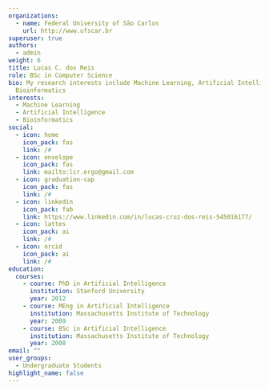 ```yaml
---
organizations:
  - name: Federal University of São Carlos
    url: http://www.ufscar.br
superuser: true
authors:
  - admin
weight: 6
title: Lucas C. dos Reis
role: BSc in Computer Science
bio: My research interests include Machine Learning, Artificial Intelligence and
  Bioinformatics
interests:
  - Machine Learning
  - Artificial Intelligence
  - Bioinformatics
social:
  - icon: home
    icon_pack: fas
    link: /#
  - icon: envelope
    icon_pack: fas
    link: mailto:lcr.ergo@gmail.com
  - icon: graduation-cap
    icon_pack: fas
    link: /#
  - icon: linkedin
    icon_pack: fab
    link: https://www.linkedin.com/in/lucas-cruz-dos-reis-545016177/
  - icon: lattes
    icon_pack: ai
    link: /#
  - icon: orcid
    icon_pack: ai
    link: /#
education:
  courses:
    - course: PhD in Artificial Intelligence
      institution: Stanford University
      year: 2012
    - course: MEng in Artificial Intelligence
      institution: Massachusetts Institute of Technology
      year: 2009
    - course: BSc in Artificial Intelligence
      institution: Massachusetts Institute of Technology
      year: 2008
email: ""
user_groups:
  - Undergraduate Students
highlight_name: false
---
```

